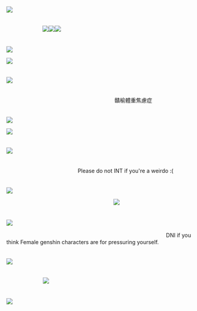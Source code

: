 ﾠ　ﾠ　ﾠ　ﾠ　ﾠ　ﾠ　ﾠ　ﾠ　ﾠ　ﾠ　ﾠ　ﾠ　ﾠ　ﾠ　ﾠ　ﾠ　ﾠ　ﾠ　ﾠ　![](https://64.media.tumblr.com/113f3eab6e017458cce6f32b0221f7da/958bbef947111069-96/s400x600/c107bdc61b40dab276e8ed09fc48b1629565eb17.pnj)

 ﾠ　ﾠ　ﾠ　ﾠ　ﾠ　ﾠ　ﾠ　ﾠ　ﾠ　ﾠ　ﾠ　ﾠ　ﾠ　ﾠ　ﾠ　ﾠ　ﾠ　ﾠ　ﾠ　ﾠ　ﾠ　ﾠ　ﾠ![](https://64.media.tumblr.com/7dd4f47032e314aa4cab8397a4883080/958bbef947111069-3c/s100x200/f0178b7a5a4abb547d7e00815b4f09f249e759d7.pnj)![](https://64.media.tumblr.com/987a72ccf86512ca2958edb45d71f86c/958bbef947111069-b4/s100x200/081be64af62b18b5ffceba0a0b64324c156622f3.jpg)![](https://64.media.tumblr.com/286f5cc62efe4a25424d1bffdb89efb0/958bbef947111069-f7/s100x200/71d9933b2cfc6fb8d743a191528cab5bacd92497.pnj)

ﾠ　ﾠ　ﾠ　ﾠ　ﾠ　ﾠ　ﾠ　ﾠ　ﾠ　ﾠ　ﾠ　ﾠ　ﾠ　ﾠ　ﾠ　ﾠ　ﾠ　ﾠ　ﾠ　![](https://64.media.tumblr.com/113f3eab6e017458cce6f32b0221f7da/958bbef947111069-96/s400x600/c107bdc61b40dab276e8ed09fc48b1629565eb17.pnj)

![](https://64.media.tumblr.com/6dd7a154dce54934e09f6e65c4029e9c/93da5e996c463ed5-46/s2048x3072/a99ee9f14f193859179ddf32c6e2d1dec0a27ac4.pnj)


ﾠ　ﾠ　ﾠ　ﾠ　ﾠ　ﾠ　ﾠ　ﾠ　ﾠ　ﾠ　ﾠ　ﾠ　ﾠ　ﾠ　ﾠ　ﾠ　ﾠ　ﾠ　ﾠ　![](https://64.media.tumblr.com/113f3eab6e017458cce6f32b0221f7da/958bbef947111069-96/s400x600/c107bdc61b40dab276e8ed09fc48b1629565eb17.pnj)

ﾠ　ﾠ　ﾠ　ﾠ　ﾠ　ﾠ　ﾠ　ﾠ　ﾠ　ﾠ　ﾠ　ﾠ　ﾠ　ﾠ　ﾠﾠ　ﾠ　ﾠ　ﾠ　ﾠ　ﾠ　ﾠ　ﾠ　ﾠ　ﾠ　ﾠ　ﾠ　ﾠ　　ﾠﾠ贛榆體重焦慮症

ﾠ　ﾠ　ﾠ　ﾠ　ﾠ　ﾠ　ﾠ　ﾠ　ﾠ　ﾠ　ﾠ　ﾠ　ﾠ　ﾠ　ﾠ　ﾠ　ﾠ　ﾠ　ﾠ　![](https://64.media.tumblr.com/113f3eab6e017458cce6f32b0221f7da/958bbef947111069-96/s400x600/c107bdc61b40dab276e8ed09fc48b1629565eb17.pnj)

![](https://64.media.tumblr.com/2659f1bef62c866c0f51a39fec471641/a50a28d55587bda5-91/s2048x3072/cc4c3da74448febec685f3ff10492b937a612247.pnj)

ﾠ　ﾠ　ﾠ　ﾠ　ﾠ　ﾠ　ﾠ　ﾠ　ﾠ　ﾠ　ﾠ　ﾠ　ﾠ　ﾠ　ﾠ　ﾠ　ﾠ　ﾠ　ﾠ　![](https://64.media.tumblr.com/113f3eab6e017458cce6f32b0221f7da/958bbef947111069-96/s400x600/c107bdc61b40dab276e8ed09fc48b1629565eb17.pnj)

ﾠ　ﾠ　ﾠ　ﾠ　ﾠ　ﾠ　ﾠ　ﾠ　ﾠ　ﾠ　ﾠ　ﾠ　ﾠ　ﾠ　ﾠﾠ　ﾠ　ﾠ　ﾠ　ﾠ　ﾠ　ﾠﾠ　ﾠ　ﾠ　ﾠﾠﾠPlease do not INT if you're a weirdo :(

ﾠ　ﾠ　ﾠ　ﾠ　ﾠ　ﾠ　ﾠ　ﾠ　ﾠ　ﾠ　ﾠ　ﾠ　ﾠ　ﾠ　ﾠ　ﾠ　ﾠ　ﾠ　ﾠ　![](https://64.media.tumblr.com/113f3eab6e017458cce6f32b0221f7da/958bbef947111069-96/s400x600/c107bdc61b40dab276e8ed09fc48b1629565eb17.pnj)

 ﾠ　ﾠ　ﾠ　ﾠ　ﾠ　ﾠ　ﾠ　ﾠ　ﾠﾠﾠﾠﾠ![](https://64.media.tumblr.com/518e2d992d14fc0f31fe19583139c1e8/7d5bf519d30bea95-37/s1280x1920/d86a6512cfb88ecec196ce0c220bc643b41016a9.pnj)


ﾠ　ﾠ　ﾠ　ﾠ　ﾠ　ﾠ　ﾠ　ﾠ　ﾠ　ﾠ　ﾠ　ﾠ　ﾠ　ﾠ　ﾠ　ﾠ　ﾠ　ﾠ　ﾠ　![](https://64.media.tumblr.com/113f3eab6e017458cce6f32b0221f7da/958bbef947111069-96/s400x600/c107bdc61b40dab276e8ed09fc48b1629565eb17.pnj)

ﾠ　ﾠ　ﾠ　ﾠ　ﾠ　ﾠ　ﾠ　ﾠ　ﾠ　ﾠ　ﾠ　ﾠ　ﾠ　ﾠ　ﾠﾠ　DNI if you think Female genshin characters are for pressuring yourself.

ﾠ　ﾠ　ﾠ　ﾠ　ﾠ　ﾠ　ﾠ　ﾠ　ﾠ　ﾠ　ﾠ　ﾠ　ﾠ　ﾠ　ﾠ　ﾠ　ﾠ　ﾠ　ﾠ　![](https://64.media.tumblr.com/113f3eab6e017458cce6f32b0221f7da/958bbef947111069-96/s400x600/c107bdc61b40dab276e8ed09fc48b1629565eb17.pnj)

ﾠ　ﾠ　ﾠ　ﾠ　ﾠ　ﾠ　ﾠ　ﾠ　ﾠ　ﾠ　ﾠ　ﾠ　ﾠ　ﾠ　ﾠ　ﾠ　ﾠ　ﾠ　　ﾠ　ﾠ　　ﾠ　![](https://64.media.tumblr.com/15a98792ca844d7daf7f32e24ab05447/7d5bf519d30bea95-08/s250x400/a80c9edcd878048bf6a49700edcb535d8734fc8e.gifv)



ﾠ　ﾠ　ﾠ　ﾠ　ﾠ　ﾠ　ﾠ　ﾠ　ﾠ　ﾠ　ﾠ　ﾠ　ﾠ　ﾠ　ﾠ　ﾠ　ﾠ　ﾠ　ﾠ　![](https://64.media.tumblr.com/2c4749f6100b209f15664f183f9c9b0b/958bbef947111069-28/s400x600/14c97375e5a27929b0e65386ee7a1738d750ae2a.pnj)
